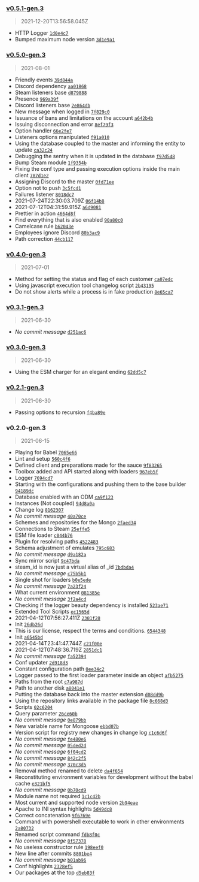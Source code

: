 ### [v0.5.1-gen.3](https://github.com/ruj/retromada/compare/v0.5.0-gen.3...v0.5.1-gen.3)

> 2021-12-20T13:56:58.045Z

- HTTP Logger [`1d0e4c7`](https://github.com/ruj/retromada/commit/1d0e4c755a8dde0dfd417e42082bd54f3c719692)
- Bumped maximum node version [`3d1e9a1`](https://github.com/ruj/retromada/commit/3d1e9a1024bd5be1c0276719fb78f88d8fe0d130)

### [v0.5.0-gen.3](https://github.com/ruj/retromada/compare/v0.4.0-gen.3...v0.5.0-gen.3)

> 2021-08-01

- Friendly events [`39d844a`](https://github.com/ruj/retromada/commit/39d844ac5ab5b91fcc1806af5903b19c56b5922f)
- Discord dependency [`aa01868`](https://github.com/ruj/retromada/commit/aa01868c0fd65f2bf146d10718ac2c74b7bfa067)
- Steam listeners base [`d879888`](https://github.com/ruj/retromada/commit/d87988803a2519250f371b91cc38f6f28da08caf)
- Presence [`969a39f`](https://github.com/ruj/retromada/commit/969a39fce0fccec20c237e5b7ecadb2be56c3bcf)
- Discord listeners base [`2e864db`](https://github.com/ruj/retromada/commit/2e864dbb60c70b3a235bffeba8e08f158b09b140)
- New message when logged in [`7f829c0`](https://github.com/ruj/retromada/commit/7f829c0142559e5a3a2db51166137a5dae60b10d)
- Issuance of bans and limitations on the account [`a642b4b`](https://github.com/ruj/retromada/commit/a642b4bd79c977411f4e74bc43417c9c527ee4e5)
- Issuing disconnection and error [`8ef79f3`](https://github.com/ruj/retromada/commit/8ef79f3480f120028d1a8d47e2da100cfb69e1e1)
- Option handler [`66e2fe7`](https://github.com/ruj/retromada/commit/66e2fe7a30bc65ccb9f343c286cb913d98d8e539)
- Listeners options manipulated [`f91a010`](https://github.com/ruj/retromada/commit/f91a010e4d1322c9e7b00acf6053ccba072d3cff)
- Using the database coupled to the master and informing the entity to update [`ca32c24`](https://github.com/ruj/retromada/commit/ca32c24dff98e79f89ce1b172e15110932da41c2)
- Debugging the sentry when it is updated in the database [`f97d548`](https://github.com/ruj/retromada/commit/f97d5481921c0d93aff41810b1a643b3650edea0)
- Bump Steam module [`1f9354b`](https://github.com/ruj/retromada/commit/1f9354b30bbda2c57b5c1c0559385c6ac3f0b624)
- Fixing the conf type and passing execution options inside the main client [`787d1e2`](https://github.com/ruj/retromada/commit/787d1e26b6d905903421f667a35ebeba459a6ad7)
- Assigning Discord to the master [`0fd71ee`](https://github.com/ruj/retromada/commit/0fd71ee05f2eab563d812ad7b71f56c16955bf2e)
- Option not to push [`3c5fcd1`](https://github.com/ruj/retromada/commit/3c5fcd115329385e683c2735b24fcf42985ac2e8)
- Failures listener [`8018dc7`](https://github.com/ruj/retromada/commit/8018dc771cd500371d80adc5baa33e0d18a38a44)
- 2021-07-24T22:30:03.709Z [`06f14b8`](https://github.com/ruj/retromada/commit/06f14b8f51a10d12e4c33c839e29b8d2a0631938)
- 2021-07-12T04:31:59.915Z [`a6d9081`](https://github.com/ruj/retromada/commit/a6d9081dc2e4e1bd01305b17d8cf0f510e3b7c14)
- Prettier in action [`4664d8f`](https://github.com/ruj/retromada/commit/4664d8f7da4d2964d71590348583f732be7cda04)
- Find everything that is also enabled [`90a80c0`](https://github.com/ruj/retromada/commit/90a80c002adb74cba0d773bfacc89c1c9a003320)
- Camelcase rule [`b62043e`](https://github.com/ruj/retromada/commit/b62043e2f3a7edcc90912068949c59fbfb060a64)
- Employees ignore Discord [`80b3ac9`](https://github.com/ruj/retromada/commit/80b3ac9513f66e45e3861972a751fabac22d1a98)
- Path correction [`44cb117`](https://github.com/ruj/retromada/commit/44cb117c49ee3dbf3081e9aef48b1e72eaf540f3)

### [v0.4.0-gen.3](https://github.com/ruj/retromada/compare/v0.3.1-gen.3...v0.4.0-gen.3)

> 2021-07-01

- Method for setting the status and flag of each customer [`ca07edc`](https://github.com/ruj/retromada/commit/ca07edc2fcb3574c2b9740fdcdc87c96f37aa7bb)
- Using javascript execution tool changelog script [`2b43195`](https://github.com/ruj/retromada/commit/2b4319552ad19b20e723a939a3ac31e427cf2f3c)
- Do not show alerts while a process is in fake production [`8e65ca7`](https://github.com/ruj/retromada/commit/8e65ca7412167166ab4685eb8c34f322b36c4c7b)

### [v0.3.1-gen.3](https://github.com/ruj/retromada/compare/v0.3.0-gen.3...v0.3.1-gen.3)

> 2021-06-30

- _No commit message_ [`d251ac6`](https://github.com/ruj/retromada/commit/d251ac625c89e6009c15ffc81bbf3cca9717921e)

### [v0.3.0-gen.3](https://github.com/ruj/retromada/compare/v0.2.1-gen.3...v0.3.0-gen.3)

> 2021-06-30

- Using the ESM charger for an elegant ending [`62dd5c7`](https://github.com/ruj/retromada/commit/62dd5c779b7a912cacff1f41f1efb33f7ce35a12)

### [v0.2.1-gen.3](https://github.com/ruj/retromada/compare/v0.2.0-gen.3...v0.2.1-gen.3)

> 2021-06-30

- Passing options to recursion [`f4ba89e`](https://github.com/ruj/retromada/commit/f4ba89e8f857593b64e2523d81c493b8a3094137)

### v0.2.0-gen.3

> 2021-06-15

- Playing for Babel [`7065e66`](https://github.com/ruj/retromada/commit/7065e663af52e3efdf5090638dbc29fa457d4a77)
- Lint and setup [`560c4f6`](https://github.com/ruj/retromada/commit/560c4f64cd4381c4d9e1cc54cf48549df2755262)
- Defined client and preparations made for the sauce [`9f83265`](https://github.com/ruj/retromada/commit/9f8326561fe7c6bf7e8baf5f5e2daba9a5d204b5)
- Toolbox added and API started along with loaders [`967eb5f`](https://github.com/ruj/retromada/commit/967eb5f63ad28cf72af56efae46d60d29f25f8d0)
- Logger [`7694cd7`](https://github.com/ruj/retromada/commit/7694cd705d65d60eaef82eba8bfd8e6eb75b432e)
- Starting with the configurations and pushing them to the base builder [`94189dc`](https://github.com/ruj/retromada/commit/94189dc2dcf60b9d164efb5ac8343eda2c2b5093)
- Database enabled with an ODM [`ca9f123`](https://github.com/ruj/retromada/commit/ca9f1232a50cdd4ca7e725c4a631b77893fd56eb)
- Instances (Not coupled) [`94d8a0a`](https://github.com/ruj/retromada/commit/94d8a0a3e81812fe9c8cd77bffae8b1088fd7fcd)
- Change log [`8162307`](https://github.com/ruj/retromada/commit/8162307d5e475f9fd328562fe8ef75ffeb11e496)
- _No commit message_ [`40a70ce`](https://github.com/ruj/retromada/commit/40a70ce4660bec8dcad1b5e0bdfcdd9822f598b6)
- Schemes and repositories for the Mongo [`2faed34`](https://github.com/ruj/retromada/commit/2faed34f61269643e504f309d0fd1ca70f42173d)
- Connections to Steam [`25effe5`](https://github.com/ruj/retromada/commit/25effe59a4c3a0edb103705535055cc0ec9b16fe)
- ESM file loader [`c044b76`](https://github.com/ruj/retromada/commit/c044b765b58c25999dd22db7d8425404d053a363)
- Plugin for resolving paths [`4522483`](https://github.com/ruj/retromada/commit/45224838663c0a555125e27b62428046fb574a56)
- Schema adjustment of emulates [`795c683`](https://github.com/ruj/retromada/commit/795c68312f1cdfa25e0b9f9bf3027a9be84eee0f)
- _No commit message_ [`d9a182a`](https://github.com/ruj/retromada/commit/d9a182ae2af474dd5dd98369c898d7ee396f9aa0)
- Sync mirror script [`9c47bda`](https://github.com/ruj/retromada/commit/9c47bdaa5ec9c38e9aca58b21791f47259ec1b05)
- steam_id is now just a virtual alias of _id [`7bdbda4`](https://github.com/ruj/retromada/commit/7bdbda4799aee47bb6cd338631580a6f84adcc1f)
- _No commit message_ [`c75b5b1`](https://github.com/ruj/retromada/commit/c75b5b108fb2a2aa98e7bbeb8921ed22017ab91b)
- Single shot for loaders [`b0e5ede`](https://github.com/ruj/retromada/commit/b0e5ede6935614ddcb49f39def52e05cfce91e00)
- _No commit message_ [`7a23f24`](https://github.com/ruj/retromada/commit/7a23f246d94af060d0c390f195d42a34a9d798f5)
- What current environment [`081385e`](https://github.com/ruj/retromada/commit/081385e7bd6005174b55751abb759bc5dc337eb5)
- _No commit message_ [`3f2a4cd`](https://github.com/ruj/retromada/commit/3f2a4cd3d47f5b6b14d33cd660a773e088959522)
- Checking if the logger beauty dependency is installed [`523ae71`](https://github.com/ruj/retromada/commit/523ae71097f71edcfd93c71cbeff20c6f02c603d)
- Extended Tool Scripts [`ec1565d`](https://github.com/ruj/retromada/commit/ec1565d9610fbf76d1f96ddb050be14a7b13e483)
- 2021-04-12T07:56:27.411Z [`2381f28`](https://github.com/ruj/retromada/commit/2381f28d67abc10d29c6f929227b11bb07c30ac1)
- Init [`26db26d`](https://github.com/ruj/retromada/commit/26db26dc0f6e364d3d8582f93c0bfb5bdbb19ed7)
- This is our license, respect the terms and conditions. [`6544348`](https://github.com/ruj/retromada/commit/6544348071618e8e7be7083c6f44c6b37596a0d6)
- Init [`a6545bd`](https://github.com/ruj/retromada/commit/a6545bd22587c94eb9f73ff92a7aa36a5910fe95)
- 2021-04-14T23:41:47.744Z [`c21f00e`](https://github.com/ruj/retromada/commit/c21f00e5169cd726a4f5aa0e7bb1fa368cab245e)
- 2021-04-12T07:48:36.719Z [`2851dc1`](https://github.com/ruj/retromada/commit/2851dc1649bc790443f736403856a97f683ec010)
- _No commit message_ [`fa52394`](https://github.com/ruj/retromada/commit/fa52394599e4c21fe58fac28a556eabe944e5280)
- Conf updater [`2d918d3`](https://github.com/ruj/retromada/commit/2d918d3b9ad26349b415374e1c1fd013be072762)
- Constant configuration path [`0ee34c2`](https://github.com/ruj/retromada/commit/0ee34c2a830e00ecceb4590bdfad6e4b1af08974)
- Logger passed to the first loader parameter inside an object [`afb5275`](https://github.com/ruj/retromada/commit/afb5275098efa0ea84497115706a65e30e7373b3)
- Paths from the root [`c7a987d`](https://github.com/ruj/retromada/commit/c7a987d47582023122f62ca318f5b04121bf6ac5)
- Path to another disk [`a8041e1`](https://github.com/ruj/retromada/commit/a8041e16a06e298b33e42e407d98e6e006e91b0e)
- Putting the database back into the master extension [`d08dd9b`](https://github.com/ruj/retromada/commit/d08dd9bdfb3f972971fcc080ee4aab832d35b845)
- Using the repository links available in the package file [`8c668d3`](https://github.com/ruj/retromada/commit/8c668d3e5d6f5db5450ba3821a35e74e91d28854)
- Scripts [`02c6204`](https://github.com/ruj/retromada/commit/02c62047e89ec2dc9b4f61e17fb80235fcf88511)
- Query parameter [`26ce60b`](https://github.com/ruj/retromada/commit/26ce60b1ebffca06fedc73ee5f297b43fd7b30b6)
- _No commit message_ [`0e879bb`](https://github.com/ruj/retromada/commit/0e879bb3c853eb717ed0942d6d4b61ab770144c4)
- New variable name for Mongoose [`ebbd07b`](https://github.com/ruj/retromada/commit/ebbd07bb080e78671d5230ef972e6616a8f830ee)
- Version script for registry new changes in change log [`c1c6d6f`](https://github.com/ruj/retromada/commit/c1c6d6f3bf0b1e8e8f2caa1aa44d697b03f1ff31)
- _No commit message_ [`fe480e6`](https://github.com/ruj/retromada/commit/fe480e61e3be3672604116f317bb308922fdb9a3)
- _No commit message_ [`05ded2d`](https://github.com/ruj/retromada/commit/05ded2d13fffda1ce29cbc6ab1d89c6835b510cd)
- _No commit message_ [`6f04cd2`](https://github.com/ruj/retromada/commit/6f04cd2e1347e149cba77040783d3b91489ba237)
- _No commit message_ [`842c2f5`](https://github.com/ruj/retromada/commit/842c2f57d56415f7a006086cd18307e23b6e5853)
- _No commit message_ [`370c3d5`](https://github.com/ruj/retromada/commit/370c3d5f875e46f8bb56e94d78f906a1688c9a1f)
- Removal method renamed to delete [`da4f654`](https://github.com/ruj/retromada/commit/da4f6541b95eb64ab42089a2692416e4f96bd676)
- Reconstituting environment variables for development without the babel cache [`e321bf5`](https://github.com/ruj/retromada/commit/e321bf5ba4d06d1bf7297fa7bf77ad10edd5d0cc)
- _No commit message_ [`0b70cd9`](https://github.com/ruj/retromada/commit/0b70cd9700216944aae4ed07cc5fcd794d2b5cae)
- Module name not required [`1c1c42b`](https://github.com/ruj/retromada/commit/1c1c42ba7ac37cf42f625b2dd4a0760242829f9e)
- Most current and supported node version [`2b94eae`](https://github.com/ruj/retromada/commit/2b94eaeebb3fac5c391168eb1dd74c5cbeb1bb15)
- Apache to INI syntax highlights [`5d49dc8`](https://github.com/ruj/retromada/commit/5d49dc81a4f5bf4ebf42a7a63fe1bc6bb700ac29)
- Correct concatenation [`9f6769e`](https://github.com/ruj/retromada/commit/9f6769e0c626e53e67b61d8d9aea584946842e6e)
- Command with powershell executable to work in other environments [`2a80732`](https://github.com/ruj/retromada/commit/2a8073243f2177b523a0319f26111762a10787b4)
- Renamed script command [`fdb8f0c`](https://github.com/ruj/retromada/commit/fdb8f0ca9c600aa7924d3a0310774a22ce3de35c)
- _No commit message_ [`8f57378`](https://github.com/ruj/retromada/commit/8f57378467e74f5a73d7713ba81cdbbc79d9f9b7)
- No useless constructor rule [`198eef0`](https://github.com/ruj/retromada/commit/198eef05dfc13c60e8299eef74b16915915a3476)
- New line after commits [`8801be4`](https://github.com/ruj/retromada/commit/8801be4ff69c28c04a8c2d9ab6f717fdcc79c4ce)
- _No commit message_ [`b01ab96`](https://github.com/ruj/retromada/commit/b01ab969072046f9f08a49c9c9caaa31e07a83d2)
- Conf highlights [`2328ef5`](https://github.com/ruj/retromada/commit/2328ef5077b8c85dc702367ca8b3f74afc605e44)
- Our packages at the top [`d5eb83f`](https://github.com/ruj/retromada/commit/d5eb83f5332acddd38bb64d6617e941859a7b2a7)
